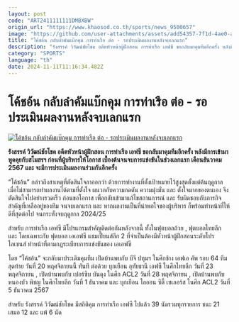 ```yaml
---
layout: post
code: "ART2411111111DMBXBW"
origin_url: "https://www.khaosod.co.th/sports/news_9500657"
image: "https://github.com/user-attachments/assets/add54357-7f1d-4ae0-acf0-903178a7bfaf"
title: "โค้ชอ้น กลับลำคัมแบ๊กคุม การท่าเรือ ต่อ - รอประเมินผลงานหลังจบเลกแรก"
description: "รังสรรค์ วิวัฒน์ชัยโชค อดีตหัวหน้าผู้ฝึกสอน การท่าเรือ เอฟซี ขอกลับมาคุมทีมอีกครั้ง หลังมีการเข้ามาพูดคุยกับสโมสรฯ ก่อนที่ผู้บริหารให้โอกาส เบื้องต้นจนจบ"
category: "SPORTS"
language: "th"
date: 2024-11-11T11:16:34.482Z
---
```


# โค้ชอ้น กลับลำคัมแบ๊กคุม การท่าเรือ ต่อ - รอประเมินผลงานหลังจบเลกแรก

[![โค้ชอ้น กลับลำคัมแบ๊กคุม การท่าเรือ ต่อ - รอประเมินผลงานหลังจบเลกแรก](https://www.khaosod.co.th/wpapp/uploads/2024/11/port-2.jpg "โค้ชอ้น กลับลำคัมแบ๊กคุม การท่าเรือ ต่อ - รอประเมินผลงานหลังจบเลกแรก")](https://www.khaosod.co.th/wpapp/uploads/2024/11/port-2.jpg)

**รังสรรค์ วิวัฒน์ชัยโชค อดีตหัวหน้าผู้ฝึกสอน การท่าเรือ เอฟซี ขอกลับมาคุมทีมอีกครั้ง หลังมีการเข้ามาพูดคุยกับสโมสรฯ ก่อนที่ผู้บริหารให้โอกาส เบื้องต้นจนจบการแข่งขันในช่วงเลกแรก เดือนธันวาคม 2567 และ จะมีการประเมินผลงานร่วมกันอีกครั้ง**

“โค้ชอ้น” กล่าวถึงสาเหตุที่ตัดสินใจลาออกว่า ด้วยการทำงานที่ตั้งเป้าหมายไว้สูงสุดตั้งแต่ต้นฤดูกาล เมื่อไม่สามารถทำผลงานได้ตามที่ตั้งใจ ผนวกกับความกดดัน ความมุ่งมั่น และ ตั้งใจมากของตนเอง จึงตัดสินใจไปอย่างรวดเร็ว ก่อนขอโอกาส เพื่อกลับเข้ามาแก้ไขสถานการณ์ และ รับผิดชอบกับภารกิจสำคัญที่เหลืออยู่ของทีม จนจบเลกแรก และ หากผลงานเป็นที่น่าพอใจของผู้บริหาร ก็พร้อมทำหน้าที่ให้ดีที่สุดต่อไป จนกระทั่งจบฤดูกาล 2024/25

สำหรับ การท่าเรือ เอฟซี มีโปรแกรมสำคัญติดต่อกันหลังจากนี้ ทั้งในฟุตบอลถ้วย , ฟุตบอลไทยลีก และ โดยเฉพาะกับ ฟุตบอล เอเอฟซี แชมเปี้ยนส์ลีก 2 ที่จำเป็นต้องมีหัวหน้าผู้ฝึกสอนระดับโปร ไลเซนส์ ทำหน้าที่ตามกฎระเบียบการแข่งขันของ เอเอฟซี

โดย “โค้ชอ้น” จะกลับมาประเดิมคุมทีม เปิดบ้านพบกับ บีจี ปทุมฯ ในศึกช้าง เอฟเอ คัพ รอบ 64 ทีมสุดท้าย วันที่ 20 พฤศจิกายนนี้ ทันที ต่อด้วย บุกเยือน อุทัยธานี เอฟซี ในศึกไทยลีก วันที่ 23 พฤศจิกายน , เปิดบ้านพบกับ เปอร์ซิบ บันดุง ในศึก ACL2 วันที่ 28 พฤศจิกายน , เปิดบ้านพบกับ หนองบัว พิชญ ในศึกไทยลีก วันที่ 1 ธันวาคม และ บุกเยือน ไลออน ซิตี้ เซเลอร์ส ในศึก ACL2 วันที่ 5 ธันวาคม 2567

สำหรับ รังสรรค์ วิวัฒน์ชัยโชค มีสถิติคุม การท่าเรือ เอฟซี ไปแล้ว 39 นัดรวมทุกรายการ ชนะ 21 เสมอ 12 และ แพ้ 6 นัด